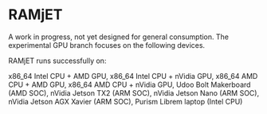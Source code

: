 # RAMjET

A work in progress, not yet designed for general consumption.  The experimental GPU branch focuses on the following devices.

RAMjET runs successfully on:

x86_64 Intel CPU + AMD GPU,
x86_64 Intel CPU + nVidia GPU,
x86_64 AMD CPU   + AMD GPU,
x86_64 AMD CPU   + nVidia GPU,
Udoo Bolt Makerboard (AMD SOC),
nVidia Jetson TX2 (ARM SOC),
nVidia Jetson Nano (ARM SOC),
nVidia Jetson AGX Xavier (ARM SOC),
Purism Librem laptop (Intel CPU)


